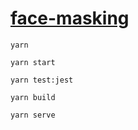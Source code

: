 # [face-masking](http://54.93.165.244/experiments/face-masking/) #

`yarn`

`yarn start`

`yarn test:jest`

`yarn build`

`yarn serve`
